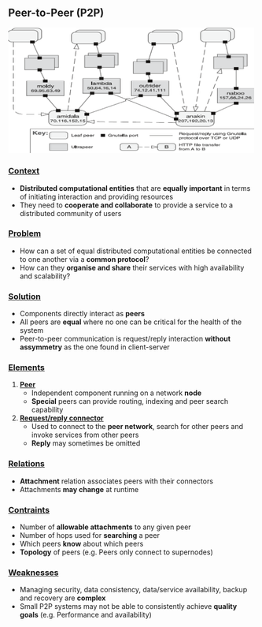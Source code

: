 ## Peer-to-Peer (P2P)

<img src="peer-to-peer.png" alt="Peer-to-Peer" width=500px />

### [Context](#)
- **Distributed computational entities** that are **equally important** in terms of initiating interaction and providing resources
- They need to **cooperate and collaborate** to provide a service to a distributed community of users

### [Problem](#)
- How can a set of equal distributed computational entities be connected to one another via a **common protocol**?
- How can they **organise and share** their services with high availability and scalability?

### [Solution](#)
- Components directly interact as **peers**
- All peers are **equal** where no one can be critical for the health of the system
- Peer-to-peer communication is request/reply interaction **without assymmetry** as the one found in client-server

### [Elements](#)
1. [**Peer**](#)
   - Independent component running on a network **node**
   - **Special** peers can provide routing, indexing and peer search capability
2. [**Request/reply connector**](#)
   - Used to connect to the **peer network**, search for other peers and invoke services from other peers
   - **Reply** may sometimes be omitted

### [Relations](#)
- **Attachment** relation associates peers with their connectors
- Attachments **may change** at runtime

### [Contraints](#)
- Number of **allowable attachments** to any given peer
- Number of hops used for **searching** a peer
- Which peers **know** about which peers
- **Topology** of peers (e.g. Peers only connect to supernodes)

### [Weaknesses](#)
- Managing security, data consistency, data/service availability, backup and recovery are **complex**
- Small P2P systems may not be able to consistently achieve **quality goals** (e.g. Performance and availability)